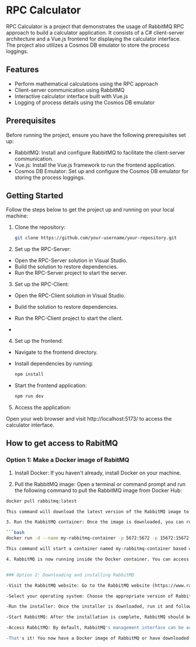 # RPC Calculator

RPC Calculator is a project that demonstrates the usage of RabbitMQ RPC approach to build a calculator application. It consists of a C# client-server architecture and a Vue.js frontend for displaying the calculator interface. The project also utilizes a Cosmos DB emulator to store the process loggings.

## Features

- Perform mathematical calculations using the RPC approach
- Client-server communication using RabbitMQ
- Interactive calculator interface built with Vue.js
- Logging of process details using the Cosmos DB emulator

## Prerequisites

Before running the project, ensure you have the following prerequisites set up:

- RabbitMQ: Install and configure RabbitMQ to facilitate the client-server communication.
- Vue.js: Install the Vue.js framework to run the frontend application.
- Cosmos DB Emulator: Set up and configure the Cosmos DB emulator for storing the process loggings.

## Getting Started

Follow the steps below to get the project up and running on your local machine:

1. Clone the repository:

   ```bash
   git clone https://github.com/your-username/your-repository.git


2. Set up the RPC-Server:

- Open the RPC-Server solution in Visual Studio.
- Build the solution to restore dependencies.
- Run the RPC-Server project to start the server.

  
3. Set up the RPC-Client:

- Open the RPC-Client solution in Visual Studio.
- Build the solution to restore dependencies.
- Run the RPC-Client project to start the client.

- 
4. Set up the frontend:

- Navigate to the frontend directory.

- Install dependencies by running:
   ```bash
   npm install
- Start the frontend application:
   ```bash
   npm run dev
   
5. Access the application:

Open your web browser and visit http://localhost:5173/ to access the calculator interface.

## How to get access to RabitMQ


### Option 1: Make a Docker image of RabitMQ

1. Install Docker: If you haven't already, install Docker on your machine.

2. Pull the RabbitMQ image: Open a terminal or command prompt and run the following command to pull the RabbitMQ image from Docker Hub:
 ```bash
docker pull rabbitmq:latest

This command will download the latest version of the RabbitMQ image to your local machine.

3. Run the RabbitMQ container: Once the image is downloaded, you can run a RabbitMQ container using the following command:

 ```bash
docker run -d --name my-rabbitmq-container -p 5672:5672 -p 15672:15672 rabbitmq:latest

This command will start a container named my-rabbitmq-container based on the RabbitMQ image, mapping the RabbitMQ ports (5672 for AMQP and 15672 for the management interface) to the corresponding ports on your machine.

4. RabbitMQ is now running inside the Docker container. You can access it using the same configuration as a locally installed RabbitMQ instance.


### Option 2: Downloading and installing RabbitMQ

-Visit the RabbitMQ website: Go to the RabbitMQ website (https://www.rabbitmq.com/) and navigate to the Downloads page.

-Select your operating system: Choose the appropriate version of RabbitMQ for your operating system and download the installer.

-Run the installer: Once the installer is downloaded, run it and follow the installation instructions provided by the RabbitMQ installer.

-Start RabbitMQ: After the installation is complete, RabbitMQ should be running automatically. You can verify this by checking if the RabbitMQ service is running in the background or accessing the RabbitMQ management interface using a web browser.

-Access RabbitMQ: By default, RabbitMQ's management interface can be accessed at http://localhost:15672/. You can use this interface to manage and configure RabbitMQ.

-That's it! You now have a Docker image of RabbitMQ or have downloaded and installed RabbitMQ on your machine. You can proceed with the next steps of your project, such as configuring and using RabbitMQ for your RPC Calculator applicatio
